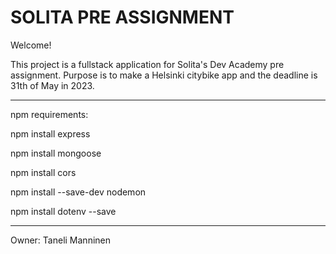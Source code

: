 # SOLITA PRE ASSIGNMENT
Welcome! 

This project is a fullstack application for Solita's Dev Academy pre assignment. Purpose is to make a Helsinki citybike app and the deadline is 31th of May in 2023.

---------------------------------------------------------------------------------------------------------------------------------------------------------------------

npm requirements:

npm install express 

npm install mongoose 

npm install cors 

npm install --save-dev nodemon 

npm install dotenv --save

---------------------------------------------------------------------------------------------------------------------------------------------------------------------

Owner: Taneli Manninen
